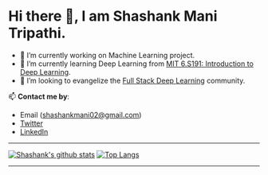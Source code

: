# Hi there 👋, I am Shashank Mani Tripathi.

<!--
**shashankmanit/shashankmanit** is a ✨ _special_ ✨ repository because its `README.md` (this file) appears on your GitHub profile.

Here are some ideas to get you started:
-->

- 🔭 I’m currently working on Machine Learning project.
- 🌱 I’m currently learning Deep Learning from [MIT 6.S191: Introduction to Deep Learning](https://www.youtube.com/playlist?list=PLtBw6njQRU-rwp5__7C0oIVt26ZgjG9NI).
- 👯 I’m looking to evangelize the [Full Stack Deep Learning](https://github.com/full-stack-deep-learning/course-gitbook) community.
<!--
- 👯 I’m looking to collaborate on ...
- 🤔 I’m looking for help with ...
- 💬 Ask me about ...
- 📫 How to reach me: ...
- 😄 Pronouns: ...
- ⚡ Fun fact: ...
-->


📫 **Contact me by**:
- Email (shashankmani02@gmail.com)
- [Twitter](https://twitter.com/shashankmani)
- [LinkedIn](https://www.linkedin.com/in/shashankmani/)



------

[![Shashank's github stats](https://github-readme-stats.vercel.app/api?username=shashankmanit&theme=material-palenight&count_private=true&hide=contribs)](https://github.com/anuraghazra/github-readme-stats)
[![Top Langs](https://github-readme-stats.vercel.app/api/top-langs/?username=shashankmanit&theme=material-palenight&hide=Jupyter&layout=compact)](https://github.com/anuraghazra/github-readme-stats)


-----
